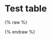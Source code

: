 # Test table

{% raw %}
<div id="diplay_description"> </div>
{% endraw %}

<script>
$(document).ready(function() {
  hu = window.location.search.substring(1);
  searchfor = hu.split("=");
  if( searchfor[0]=="action" ) {
      fetch("./syntax.0.json")
        .then(response => {
        if (!response.ok) {
          throw new Error('Network response was not ok');
        }
        return response.json();
        })
        .then(data => document.getElementById("diplay_description").innerHTML = data)
      //document.getElementById("diplay_description").innerHTML = "<b>Showing lessons that use </br></br>" + searchfor[1] + " (action) " + "</b>";
  }  
});
</script>
